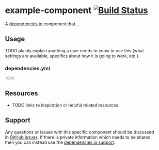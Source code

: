 # example-component [![Build Status](https://travis-ci.org/dependencies-io/example-component.svg?branch=master)](https://travis-ci.org/dependencies-io/example-component)

A [dependencies.io](https://www.dependencies.io) component that...

## Usage

TODO plainly explain anything a user needs to know to use this (what settings
are available, specifics about how it is going to work, etc.).

### dependencies.yml

```yml
TODO
```

## Resources

- TODO links to inspiration or helpful related resources

## Support

Any questions or issues with this specific component should be discussed in [GitHub
 issues](https://github.com/dependencies-io/example-component/issues).
 If there is private information which needs to be shared then you can instead
 use the [dependencies.io support](https://app.dependencies.io/support).
